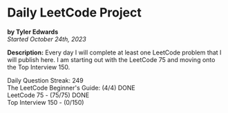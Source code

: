 # Daily LeetCode Project
**by Tyler Edwards**  
*Started October 24th, 2023*

**Description:** Every day I will complete at least one LeetCode problem that I will publish here. I am starting out with the LeetCode 75 and moving onto the Top Interview 150.

Daily Question Streak: 249  
The LeetCode Beginner's Guide: (4/4) DONE  
LeetCode 75 - (75/75) DONE  
Top Interview 150 - (0/150)  
